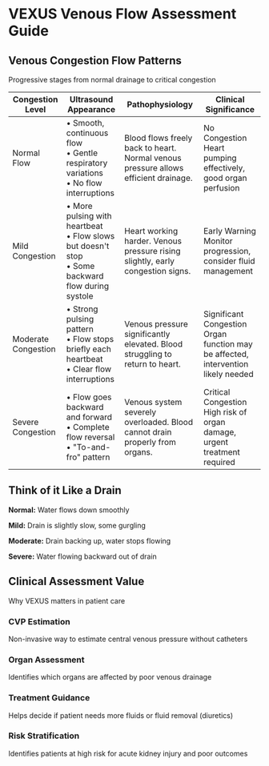 # VEXUS Venous Flow Assessment Guide

## Venous Congestion Flow Patterns
Progressive stages from normal drainage to critical congestion

| Congestion Level | Ultrasound Appearance | Pathophysiology | Clinical Significance |
|------------------|----------------------|-----------------|----------------------|
| Normal Flow | • Smooth, continuous flow<br>• Gentle respiratory variations<br>• No flow interruptions | Blood flows freely back to heart. Normal venous pressure allows efficient drainage. | No Congestion<br>Heart pumping effectively, good organ perfusion |
| Mild Congestion | • More pulsing with heartbeat<br>• Flow slows but doesn't stop<br>• Some backward flow during systole | Heart working harder. Venous pressure rising slightly, early congestion signs. | Early Warning<br>Monitor progression, consider fluid management |
| Moderate Congestion | • Strong pulsing pattern<br>• Flow stops briefly each heartbeat<br>• Clear flow interruptions | Venous pressure significantly elevated. Blood struggling to return to heart. | Significant Congestion<br>Organ function may be affected, intervention likely needed |
| Severe Congestion | • Flow goes backward and forward<br>• Complete flow reversal<br>• "To-and-fro" pattern | Venous system severely overloaded. Blood cannot drain properly from organs. | Critical Congestion<br>High risk of organ damage, urgent treatment required |

## Think of it Like a Drain

**Normal:** Water flows down smoothly

**Mild:** Drain is slightly slow, some gurgling

**Moderate:** Drain backing up, water stops flowing

**Severe:** Water flowing backward out of drain

## Clinical Assessment Value
Why VEXUS matters in patient care

### CVP Estimation
Non-invasive way to estimate central venous pressure without catheters

### Organ Assessment
Identifies which organs are affected by poor venous drainage

### Treatment Guidance
Helps decide if patient needs more fluids or fluid removal (diuretics)

### Risk Stratification
Identifies patients at high risk for acute kidney injury and poor outcomes 